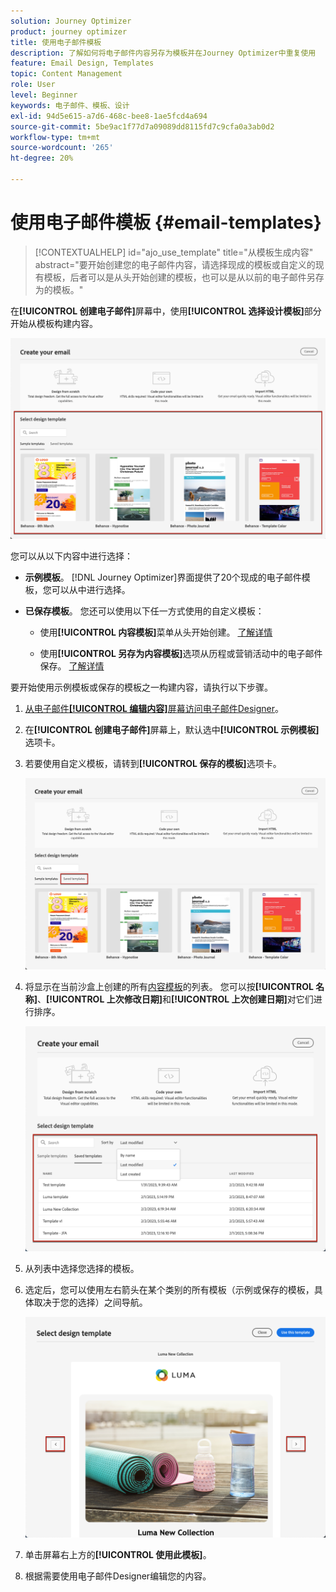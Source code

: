 ```yaml
---
solution: Journey Optimizer
product: journey optimizer
title: 使用电子邮件模板
description: 了解如何将电子邮件内容另存为模板并在Journey Optimizer中重复使用
feature: Email Design, Templates
topic: Content Management
role: User
level: Beginner
keywords: 电子邮件、模板、设计
exl-id: 94d5e615-a7d6-468c-bee8-1ae5fcd4a694
source-git-commit: 5be9ac1f77d7a09089dd8115fd7c9cfa0a3ab0d2
workflow-type: tm+mt
source-wordcount: '265'
ht-degree: 20%

---
```


# 使用电子邮件模板 {#email-templates}

>[!CONTEXTUALHELP]
>id="ajo_use_template"
>title="从模板生成内容"
>abstract="要开始创建您的电子邮件内容，请选择现成的模板或自定义的现有模板，后者可以是从头开始创建的模板，也可以是从以前的电子邮件另存为的模板。"

在&#x200B;**[!UICONTROL 创建电子邮件]**&#x200B;屏幕中，使用&#x200B;**[!UICONTROL 选择设计模板]**&#x200B;部分开始从模板构建内容。

![](assets/email_designer-templates.png)

您可以从以下内容中进行选择：

* **示例模板**。 [!DNL Journey Optimizer]界面提供了20个现成的电子邮件模板，您可以从中进行选择。

* **已保存模板**。 您还可以使用以下任一方式使用的自定义模板：

   * 使用&#x200B;**[!UICONTROL 内容模板]**&#x200B;菜单从头开始创建。 [了解详情](../content-management/content-templates.md#create-template-from-scratch)

   * 使用&#x200B;**[!UICONTROL 另存为内容模板]**&#x200B;选项从历程或营销活动中的电子邮件保存。 [了解详情](../content-management/content-templates.md#save-as-template)

要开始使用示例模板或保存的模板之一构建内容，请执行以下步骤。

1. [从电子邮件&#x200B;**[!UICONTROL 编辑内容]**&#x200B;屏幕访问电子邮件Designer](get-started-email-design.md)。

1. 在&#x200B;**[!UICONTROL 创建电子邮件]**&#x200B;屏幕上，默认选中&#x200B;**[!UICONTROL 示例模板]**&#x200B;选项卡。

1. 若要使用自定义模板，请转到&#x200B;**[!UICONTROL 保存的模板]**&#x200B;选项卡。

   ![](assets/email_designer-saved-templates-tab.png)

1. 将显示在当前沙盒上创建的所有[内容模板](../content-management/content-templates.md#create-content-templates)的列表。 您可以按&#x200B;**[!UICONTROL 名称]**、**[!UICONTROL 上次修改日期]**&#x200B;和&#x200B;**[!UICONTROL 上次创建日期]**&#x200B;对它们进行排序。

   ![](assets/email_designer-saved-templates-filter.png)

1. 从列表中选择您选择的模板。

1. 选定后，您可以使用左右箭头在某个类别的所有模板（示例或保存的模板，具体取决于您的选择）之间导航。

   ![](assets/email_designer-saved-templates-navigate.png)

1. 单击屏幕右上方的&#x200B;**[!UICONTROL 使用此模板]**。

1. 根据需要使用电子邮件Designer编辑您的内容。
